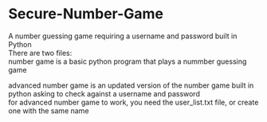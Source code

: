 # Secure-Number-Game
A number guessing game requiring a username and password built in Python <br>
There are two files:<br>
number game is a basic python program that plays a nummber guessing game<br>

advanced number game is an updated version of the number game built in python asking to check against a username and password <br>
for advanced number game to work, you need the user_list.txt file, or create one with the same name
